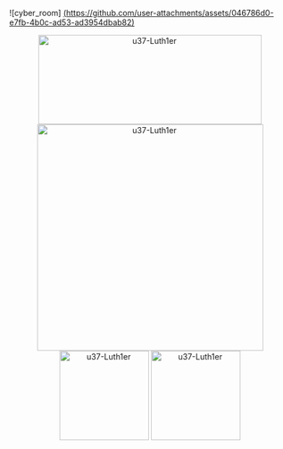![cyber_room] [(https://github.com/user-attachments/assets/046786d0-e7fb-4b0c-ad53-ad3954dbab82)](https://mir-s3-cdn-cf.behance.net/project_modules/1400/bbefa799786133.5efa9bf3d1b49.gif)

<div align="center">
<img  src="https://github-readme-stats.vercel.app/api?username=u37-Luth1er&theme=omni&show_icons=true&hide_border=true&count_private=true" alt="u37-Luth1er" width="400" height="160"/>
<img  src="https://github-readme-streak-stats.herokuapp.com/?user=u37-Luth1er&theme=omni&hide_border=true" alt="u37-Luth1er" width="405" />
<img src="https://github-readme-tech-stack.vercel.app/api/cards?title=Stack&lineCount=3&theme=cyberpunk&bg=%23191622&badge=%23472A43&border=%23191622&titleColor=%23FF79C6&line1=typescript%2Ctypescript%2C228bff%3BNode.js%2CNode.js%2C23ff62%3BReact%2Creact%2C32a3ff%3Bnestjs%2Cnestjs%2Cff4848%3B&line2=postgresql%2Cpostgresql%2C3b91ff%3Bredis%2Credis%2Cff4141%3Bmongodb%2Cmongodb%2C43ff30%3Bn8n%2Cn8n%2Cff8181%3B" alt="u37-Luth1er" height="160"/>
<img src="https://github-readme-stats.vercel.app/api/top-langs/?username=u37-Luth1er&theme=omni&show_icons=true&hide_border=true&layout=compact" alt="u37-Luth1er" height="160"/>
</div>
